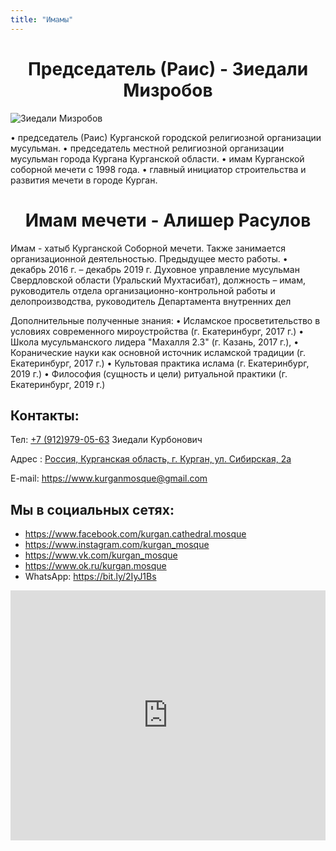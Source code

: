 ```yaml
---
title: "Имамы"
---
```


# <center>Председатель (Раис) - Зиедали Мизробов</center>

![Зиедали Мизробов](./chairman/ziedali_mizrobov.jpg)

• председатель (Раис) Курганской городской религиозной организации мусульман.
•	председатель местной религиозной организации мусульман города Кургана Курганской области.
• имам Курганской соборной мечети с 1998 года.
• главный инициатор строительства и развития мечети в городе Курган.

# <center>Имам мечети - Алишер Расулов</center>

Имам - хатыб Курганской Соборной мечети. Также занимается организационной деятельностью.
Предыдущее место работы.
•	декабрь 2016 г. – декабрь 2019 г. Духовное управление мусульман Свердловской области (Уральский Мухтасибат), должность – имам, руководитель отдела организационно-контрольной работы и делопроизводства, руководитель Департамента внутренних дел


Дополнительные полученные знания:
• Исламское просветительство в условиях современного мироустройства (г. Екатеринбург, 2017 г.)
•	Школа мусульманского лидера "Махалля 2.3" (г. Казань, 2017 г.),
•	Коранические науки как основной источник исламской традиции (г. Екатеринбург, 2017 г.)
•	Культовая практика ислама (г. Екатеринбург, 2019 г.)
•	Философия (сущность и цели) ритуальной практики (г. Екатеринбург, 2019 г.)

## Контакты:

Тел: [+7 (912)979-05-63](tel:+79129790563) Зиедали Курбонович

Адрес : [Россия, Курганская область, г. Курган, ул. Сибирская, 2а](https://yandex.ru/maps/-/CKA4aD1q)

E-mail: https://www.kurganmosque@gmail.com

## Мы в социальных сетях:

- https://www.facebook.com/kurgan.cathedral.mosque
- https://www.instagram.com/kurgan_mosque
- https://www.vk.com/kurgan_mosque
- https://www.ok.ru/kurgan.mosque
- WhatsApp: https://bit.ly/2IyJ1Bs

<iframe
    src="https://yandex.ru/map-widget/v1/-/CKA4aD1q"
    width="100%"
    height="400"
    frameborder="0"
    allowfullscreen="true"
></iframe>



